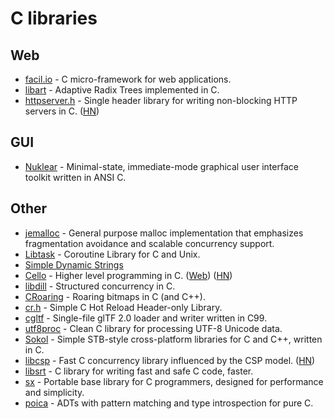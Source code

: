 # C libraries

## Web

* [facil.io](https://github.com/boazsegev/facil.io) - C micro-framework for web applications.
* [libart](https://github.com/armon/libart) - Adaptive Radix Trees implemented in C.
* [httpserver.h](https://github.com/jeremycw/httpserver.h) - Single header library for writing non-blocking HTTP servers in C. \([HN](https://news.ycombinator.com/item?id=21777401)\)

## GUI

* [Nuklear](https://github.com/Immediate-Mode-UI/Nuklear) - Minimal-state, immediate-mode graphical user interface toolkit written in ANSI C.

## Other

* [jemalloc](https://github.com/jemalloc/jemalloc) - General purpose malloc implementation that emphasizes fragmentation avoidance and scalable concurrency support.
* [Libtask](https://swtch.com/libtask/) - Coroutine Library for C and Unix.
* [Simple Dynamic Strings](https://github.com/antirez/sds)
* [Cello](https://github.com/orangeduck/Cello) - Higher level programming in C. \([Web](http://libcello.org/)\) \([HN](https://news.ycombinator.com/item?id=22102533)\)
* [libdill](https://github.com/sustrik/libdill) - Structured concurrency in C.
* [CRoaring](https://github.com/RoaringBitmap/CRoaring) - Roaring bitmaps in C \(and C++\).
* [cr.h](https://github.com/fungos/cr) - Simple C Hot Reload Header-only Library.
* [cgltf](https://github.com/jkuhlmann/cgltf) - Single-file glTF 2.0 loader and writer written in C99.
* [utf8proc](https://github.com/JuliaStrings/utf8proc) - Clean C library for processing UTF-8 Unicode data.
* [Sokol](https://github.com/floooh/sokol) - Simple STB-style cross-platform libraries for C and C++, written in C.
* [libcsp](https://github.com/shiyanhui/libcsp) - Fast C concurrency library influenced by the CSP model. \([HN](https://news.ycombinator.com/item?id=22797286)\)
* [libsrt](https://github.com/faragon/libsrt) - C library for writing fast and safe C code, faster.
* [sx](https://github.com/septag/sx) - Portable base library for C programmers, designed for performance and simplicity.
* [poica](https://github.com/Hirrolot/poica) - ADTs with pattern matching and type introspection for pure C.

